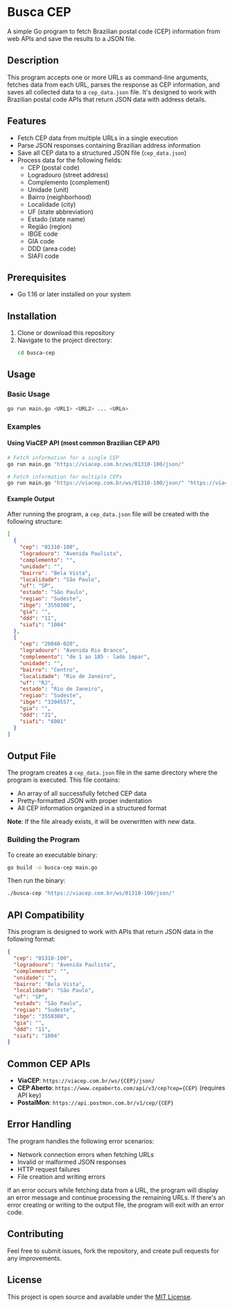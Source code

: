 # Busca CEP

A simple Go program to fetch Brazilian postal code (CEP) information from web APIs and save the results to a JSON file.

## Description

This program accepts one or more URLs as command-line arguments, fetches data from each URL, parses the response as CEP information, and saves all collected data to a `cep_data.json` file. It's designed to work with Brazilian postal code APIs that return JSON data with address details.

## Features

- Fetch CEP data from multiple URLs in a single execution
- Parse JSON responses containing Brazilian address information
- Save all CEP data to a structured JSON file (`cep_data.json`)
- Process data for the following fields:
  - CEP (postal code)
  - Logradouro (street address)
  - Complemento (complement)
  - Unidade (unit)
  - Bairro (neighborhood)
  - Localidade (city)
  - UF (state abbreviation)
  - Estado (state name)
  - Região (region)
  - IBGE code
  - GIA code
  - DDD (area code)
  - SIAFI code

## Prerequisites

- Go 1.16 or later installed on your system

## Installation

1. Clone or download this repository
2. Navigate to the project directory:
   ```bash
   cd busca-cep
   ```

## Usage

### Basic Usage

```bash
go run main.go <URL1> <URL2> ... <URLn>
```

### Examples

#### Using ViaCEP API (most common Brazilian CEP API)

```bash
# Fetch information for a single CEP
go run main.go "https://viacep.com.br/ws/01310-100/json/"

# Fetch information for multiple CEPs
go run main.go "https://viacep.com.br/ws/01310-100/json/" "https://viacep.com.br/ws/20040-020/json/"
```

#### Example Output

After running the program, a `cep_data.json` file will be created with the following structure:

```json
[
  {
    "cep": "01310-100",
    "logradouro": "Avenida Paulista",
    "complemento": "",
    "unidade": "",
    "bairro": "Bela Vista",
    "localidade": "São Paulo",
    "uf": "SP",
    "estado": "São Paulo",
    "regiao": "Sudeste",
    "ibge": "3550308",
    "gia": "",
    "ddd": "11",
    "siafi": "1004"
  },
  {
    "cep": "20040-020",
    "logradouro": "Avenida Rio Branco",
    "complemento": "de 1 ao 185 - lado ímpar",
    "unidade": "",
    "bairro": "Centro",
    "localidade": "Rio de Janeiro",
    "uf": "RJ",
    "estado": "Rio de Janeiro",
    "regiao": "Sudeste",
    "ibge": "3304557",
    "gia": "",
    "ddd": "21",
    "siafi": "6001"
  }
]
```

## Output File

The program creates a `cep_data.json` file in the same directory where the program is executed. This file contains:

- An array of all successfully fetched CEP data
- Pretty-formatted JSON with proper indentation
- All CEP information organized in a structured format

**Note**: If the file already exists, it will be overwritten with new data.

### Building the Program

To create an executable binary:

```bash
go build -o busca-cep main.go
```

Then run the binary:

```bash
./busca-cep "https://viacep.com.br/ws/01310-100/json/"
```

## API Compatibility

This program is designed to work with APIs that return JSON data in the following format:

```json
{
  "cep": "01310-100",
  "logradouro": "Avenida Paulista",
  "complemento": "",
  "unidade": "",
  "bairro": "Bela Vista",
  "localidade": "São Paulo",
  "uf": "SP",
  "estado": "São Paulo",
  "regiao": "Sudeste",
  "ibge": "3550308",
  "gia": "",
  "ddd": "11",
  "siafi": "1004"
}
```

## Common CEP APIs

- **ViaCEP**: `https://viacep.com.br/ws/{CEP}/json/`
- **CEP Aberto**: `https://www.cepaberto.com/api/v3/cep?cep={CEP}` (requires API key)
- **PostalMon**: `https://api.postmon.com.br/v1/cep/{CEP}`

## Error Handling

The program handles the following error scenarios:

- Network connection errors when fetching URLs
- Invalid or malformed JSON responses
- HTTP request failures
- File creation and writing errors

If an error occurs while fetching data from a URL, the program will display an error message and continue processing the remaining URLs. If there's an error creating or writing to the output file, the program will exit with an error code.

## Contributing

Feel free to submit issues, fork the repository, and create pull requests for any improvements.

## License

This project is open source and available under the [MIT License](LICENSE).